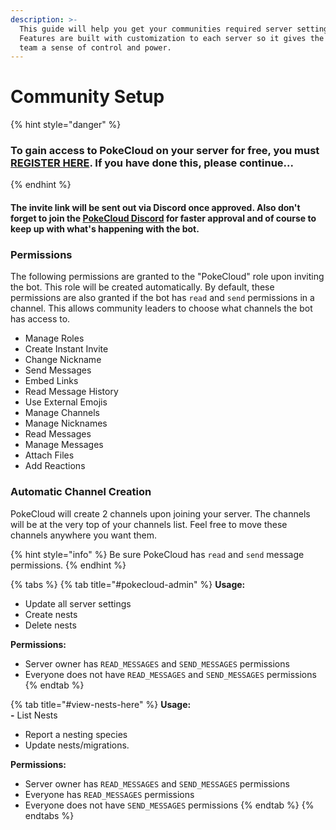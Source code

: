 ```yaml
---
description: >-
  This guide will help you get your communities required server settings setup.
  Features are built with customization to each server so it gives the admin
  team a sense of control and power.
---
```


# Community Setup

{% hint style="danger" %}
### **To gain access to PokeCloud on your server for free, you must** [**REGISTER HERE**](https://airtable.com/shrI7rdyfO9vzaDR3)**. If you have done this, please continue...**
{% endhint %}

#### **The invite link will be sent out via Discord once approved. Also don't forget to join the** [**PokeCloud Discord**](https://discord.gg/2st78mT) **for faster approval and of course to keep up with what's happening with the bot.**

### Permissions

The following permissions are granted to the "PokeCloud" role upon inviting the bot. This role will be created automatically. By default, these permissions are also granted if the bot has `read` and `send` permissions in a channel. This allows community leaders to choose what channels the bot has access to.

* Manage Roles
* Create Instant Invite
* Change Nickname
* Send Messages
* Embed Links
* Read Message History
* Use External Emojis
* Manage Channels
* Manage Nicknames
* Read Messages
* Manage Messages
* Attach Files
* Add Reactions

### Automatic Channel Creation

PokeCloud will create 2 channels upon joining your server. The channels will be at the very top of your channels list. Feel free to move these channels anywhere you want them.

{% hint style="info" %}
Be sure PokeCloud has `read` and `send` message permissions.
{% endhint %}

{% tabs %}
{% tab title="\#pokecloud-admin" %}
**Usage:**  
- Update all server settings  
- Create nests  
- Delete nests  
  
**Permissions:**  
- Server owner has `READ_MESSAGES` and `SEND_MESSAGES` permissions  
- Everyone does not have `READ_MESSAGES` and `SEND_MESSAGES` permissions
{% endtab %}

{% tab title="\#view-nests-here" %}
**Usage:  
-** List Nests  
- Report a nesting species  
- Update nests/migrations.  
  
**Permissions:**  
- Server owner has `READ_MESSAGES` and `SEND_MESSAGES` permissions  
- Everyone has `READ_MESSAGES` permissions  
- Everyone does not have `SEND_MESSAGES` permissions
{% endtab %}
{% endtabs %}

